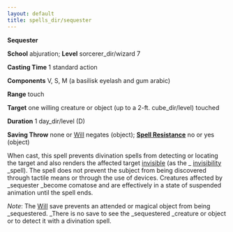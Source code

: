 ```yaml
---
layout: default
title: spells_dir/sequester
---
```

 **Sequester**

**School** abjuration; **Level** sorcerer_dir/wizard 7

**Casting Time** 1 standard action

**Components** V, S, M (a basilisk eyelash and gum arabic)

**Range** touch

**Target** one willing creature or object (up to a 2-ft. cube_dir/level) touched

**Duration** 1 day_dir/level (D)

**Saving Throw** none or [Will](../combat#_will) negates (object); **[Spell Resistance](../glossary#_spell-resistance)** no or yes (object)

When cast, this spell prevents divination spells from detecting or locating the target and also renders the affected target [invisible](../glossary#_invisible) (as the _ [invisibility](invisibility#_invisibility) _spell). The spell does not prevent the subject from being discovered through tactile means or through the use of devices. Creatures affected by _sequester _become comatose and are effectively in a state of suspended animation until the spell ends.

_Note_: The [Will](../combat#_will) save prevents an attended or magical object from being _sequestered. _There is no save to see the _sequestered _creature or object or to detect it with a divination spell.

